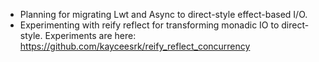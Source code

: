 * Planning for migrating Lwt and Async to direct-style effect-based I/O.
* Experimenting with reify reflect for transforming monadic IO to direct-style.
  Experiments are here: https://github.com/kayceesrk/reify_reflect_concurrency
